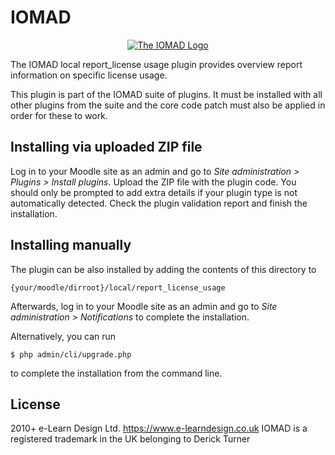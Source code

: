 # IOMAD

<p align="center"><a href="https://www.iomad.org" target="_blank" title="IOMAD Website">
  <img src="https://avatars.githubusercontent.com/u/5493428?v=4" alt="The IOMAD Logo">
</a></p>

The IOMAD local report_license usage plugin provides overview report information on specific license usage.

This plugin is part of the IOMAD suite of plugins. It must be installed with all other plugins from the suite and the core code patch must also be applied in order for these to work.  

## Installing via uploaded ZIP file ##

Log in to your Moodle site as an admin and go to _Site administration > Plugins > Install plugins_.
Upload the ZIP file with the plugin code. You should only be prompted to add extra details if your plugin type is not automatically detected.
Check the plugin validation report and finish the installation.

## Installing manually ##

The plugin can be also installed by adding the contents of this directory to

    {your/moodle/dirroot}/local/report_license_usage

Afterwards, log in to your Moodle site as an admin and go to _Site administration > Notifications_ to complete the installation.

Alternatively, you can run

    $ php admin/cli/upgrade.php

to complete the installation from the command line.

## License ##
2010+ e-Learn Design Ltd. https://www.e-learndesign.co.uk
IOMAD is a registered trademark in the UK belonging to Derick Turner 
